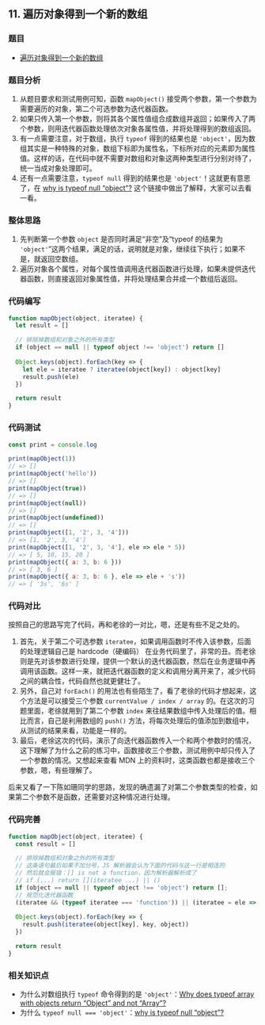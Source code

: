 ## 11. 遍历对象得到一个新的数组

### 题目

- [遍历对象得到一个新的数组](https://mp.weixin.qq.com/s/tqbzHx9OY9jmd75JIDimsQ)

### 题目分析

1. 从题目要求和测试用例可知，函数 `mapObject()` 接受两个参数，第一个参数为需要遍历的对象，第二个可选参数为迭代器函数。
2. 如果只传入第一个参数，则将其各个属性值组合成数组并返回；如果传入了两个参数，则用迭代器函数处理依次对象各属性值，并将处理得到的数组返回。 
3. 有一点需要注意，对于数组，执行 `typeof` 得到的结果也是 `'object'`，因为数组其实是一种特殊的对象，数组下标即为属性名，下标所对应的元素即为属性值。这样的话，在代码中就不需要对数组和对象这两种类型进行分别对待了，统一当成对象处理即可。
4. 还有一点需要注意，`typeof null` 得到的结果也是 `'object'`！这就更有意思了，在 [why is typeof null “object”?](https://stackoverflow.com/a/18808270) 这个链接中做出了解释，大家可以去看一看。

### 整体思路

1. 先判断第一个参数 `object` 是否同时满足“非空”及“typeof 的结果为 `'object'`”这两个结果，满足的话，说明就是对象，继续往下执行；如果不是，就返回空数组。
2. 遍历对象各个属性，对每个属性值调用迭代器函数进行处理，如果未提供迭代器函数，则直接返回对象属性值，并将处理结果合并成一个数组后返回。

### 代码编写

```javascript
function mapObject(object, iteratee) {
  let result = []

  // 排除掉数组和对象之外的所有类型
  if (object == null || typeof object !== 'object') return []
  
  Object.keys(object).forEach(key => {
    let ele = iteratee ? iteratee(object[key]) : object[key]
    result.push(ele)
  })

  return result
}
```

### 代码测试

```javascript
const print = console.log

print(mapObject(1))
// => []
print(mapObject('hello'))
// => []
print(mapObject(true))
// => []
print(mapObject(null))
// => []
print(mapObject(undefined))
// => []
print(mapObject([1, '2', 3, '4']))
// => [1, '2', 3, '4']
print(mapObject([1, '2', 3, '4'], ele => ele * 5))
// => [ 5, 10, 15, 20 ]
print(mapObject({ a: 3, b: 6 }))
// => [ 3, 6 ]
print(mapObject({ a: 3, b: 6 }, ele => ele + 's'))
// => [ '3s', '6s' ]
```

### 代码对比

按照自己的思路写完了代码，再和老徐的一对比，嗯，还是有些不足之处的。

1. 首先，关于第二个可选参数 `iteratee`，如果调用函数时不传入该参数，后面的处理逻辑自己是 hardcode（硬编码） 在业务代码里了，非常的丑。而老徐则是先对该参数进行处理，提供一个默认的迭代器函数，然后在业务逻辑中再调用该函数。这样一来，就把迭代器函数的定义和调用分离开来了，减少代码之间的耦合性，代码自然也就更健壮了。
2. 另外，自己对 `forEach()` 的用法也有些陌生了，看了老徐的代码才想起来，这个方法是可以接受三个参数 `currentValue / index / array` 的。在这次的习题里面，老徐就用到了第二个参数 `index` 来往结果数组中传入处理后的值。相比而言，自己是利用数组的 `push()` 方法，将每次处理后的值添加到数组中，从测试的结果来看，功能是一样的。
3. 最后，老徐这次的代码，演示了向迭代器函数传入一个和两个参数时的情况，这下理解了为什么之前的练习中，函数接收三个参数，测试用例中却只传入了一个参数的情况。又想起来查看 MDN 上的资料时，这类函数也都是接收三个参数，嗯，有些理解了。

后来又看了一下陈如珊同学的思路，发现的确遗漏了对第二个参数类型的检查，如果第二个参数不是函数，还需要对这种情况进行处理。

### 代码完善

```javascript
function mapObject(object, iteratee) {
  const result = []

  // 排除掉数组和对象之外的所有类型
  // 这条语句最后如果不加分号，JS 解析器会认为下面的代码与这一行是相连的
  // 然后就会报错：[] is not a function，因为解析器解析成了
  // if (...) return [](iteratee ...) || ()
  if (object == null || typeof object !== 'object') return [];
  // 规范化迭代器函数
  (iteratee && (typeof iteratee === 'function')) || (iteratee = ele => ele)
  
  Object.keys(object).forEach(key => {
    result.push(iteratee(object[key], key, object))
  })

  return result
}
```

### 相关知识点

- 为什么对数组执行 `typeof` 命令得到的是 `'object'`：[Why does typeof array with objects return “Object” and not “Array”? ](https://stackoverflow.com/a/12996950)
- 为什么 `typeof null === 'object'`：[why is typeof null “object”?](https://stackoverflow.com/a/18808270)
